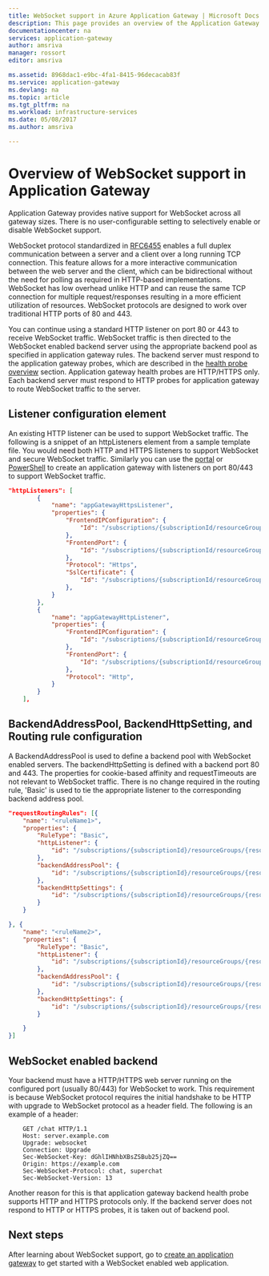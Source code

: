 ```yaml
---
title: WebSocket support in Azure Application Gateway | Microsoft Docs
description: This page provides an overview of the Application Gateway WebSocket support.
documentationcenter: na
services: application-gateway
author: amsriva
manager: rossort
editor: amsriva

ms.assetid: 8968dac1-e9bc-4fa1-8415-96decacab83f
ms.service: application-gateway
ms.devlang: na
ms.topic: article
ms.tgt_pltfrm: na
ms.workload: infrastructure-services
ms.date: 05/08/2017
ms.author: amsriva

---
```

# Overview of WebSocket support in Application Gateway

Application Gateway provides native support for WebSocket across all gateway sizes. There is no user-configurable setting to selectively enable or disable WebSocket support. 

WebSocket protocol standardized in [RFC6455](https://tools.ietf.org/html/rfc6455) enables a full duplex communication between a server and a client over a long running TCP connection. This feature allows for a more interactive communication between the web server and the client, which can be bidirectional without the need for polling as required in HTTP-based implementations. WebSocket has low overhead unlike HTTP and can reuse the same TCP connection for multiple request/responses resulting in a more efficient utilization of resources. WebSocket protocols are designed to work over traditional HTTP ports of 80 and 443.

You can continue using a standard HTTP listener on port 80 or 443 to receive WebSocket traffic. WebSocket traffic is then directed to the WebSocket enabled backend server using the appropriate backend pool as specified in application gateway rules. The backend server must respond to the application gateway probes, which are described in the [health probe overview](application-gateway-probe-overview.md) section. Application gateway health probes are HTTP/HTTPS only. Each backend server must respond to HTTP probes for application gateway to route WebSocket traffic to the server.

## Listener configuration element

An existing HTTP listener can be used to support WebSocket traffic. The following is a snippet of an httpListeners element from a sample template file. You would need both HTTP and HTTPS listeners to support WebSocket and secure WebSocket traffic. Similarly you can use the [portal](application-gateway-create-gateway-portal.md) or [PowerShell](application-gateway-create-gateway-arm.md) to create an application gateway with listeners on port 80/443 to support WebSocket traffic.

```json
"httpListeners": [
        {
            "name": "appGatewayHttpsListener",
            "properties": {
                "FrontendIPConfiguration": {
                    "Id": "/subscriptions/{subscriptionId/resourceGroups/{resourceGroupName/providers/Microsoft.Network/applicationGateways/{applicationGatewayName/frontendIPConfigurations/DefaultFrontendPublicIP"
                },
                "FrontendPort": {
                    "Id": "/subscriptions/{subscriptionId/resourceGroups/{resourceGroupName/providers/Microsoft.Network/applicationGateways/{applicationGatewayName/frontendPorts/appGatewayFrontendPort443'"
                },
                "Protocol": "Https",
                "SslCertificate": {
                    "Id": "/subscriptions/{subscriptionId/resourceGroups/{resourceGroupName/providers/Microsoft.Network/applicationGateways/{applicationGatewayName/sslCertificates/appGatewaySslCert1'"
                },
            }
        },
        {
            "name": "appGatewayHttpListener",
            "properties": {
                "FrontendIPConfiguration": {
                    "Id": "/subscriptions/{subscriptionId/resourceGroups/{resourceGroupName/providers/Microsoft.Network/applicationGateways/{applicationGatewayName/frontendIPConfigurations/appGatewayFrontendIP'"
                },
                "FrontendPort": {
                    "Id": "/subscriptions/{subscriptionId/resourceGroups/{resourceGroupName/providers/Microsoft.Network/applicationGateways/{applicationGatewayName/frontendPorts/appGatewayFrontendPort80'"
                },
                "Protocol": "Http",
            }
        }
    ],
```

## BackendAddressPool, BackendHttpSetting, and Routing rule configuration

A BackendAddressPool is used to define a backend pool with WebSocket enabled servers. The backendHttpSetting is defined with a backend port 80 and 443. The properties for cookie-based affinity and requestTimeouts are not relevant to WebSocket traffic. There is no change required in the routing rule, 'Basic' is used to tie the appropriate listener to the corresponding backend address pool. 

```json
"requestRoutingRules": [{
    "name": "<ruleName1>",
    "properties": {
        "RuleType": "Basic",
        "httpListener": {
            "id": "/subscriptions/{subscriptionId}/resourceGroups/{resourceGroupName}/providers/Microsoft.Network/applicationGateways/{applicationGatewayName}/httpListeners/appGatewayHttpsListener')]"
        },
        "backendAddressPool": {
            "id": "/subscriptions/{subscriptionId}/resourceGroups/{resourceGroupName}/providers/Microsoft.Network/applicationGateways/{applicationGatewayName}/backendAddressPools/ContosoServerPool')]"
        },
        "backendHttpSettings": {
            "id": "/subscriptions/{subscriptionId}/resourceGroups/{resourceGroupName}/providers/Microsoft.Network/applicationGateways/{applicationGatewayName}/backendHttpSettingsCollection/appGatewayBackendHttpSettings')]"
        }
    }

}, {
    "name": "<ruleName2>",
    "properties": {
        "RuleType": "Basic",
        "httpListener": {
            "id": "/subscriptions/{subscriptionId}/resourceGroups/{resourceGroupName}/providers/Microsoft.Network/applicationGateways/{applicationGatewayName}/httpListeners/appGatewayHttpListener')]"
        },
        "backendAddressPool": {
            "id": "/subscriptions/{subscriptionId}/resourceGroups/{resourceGroupName}/providers/Microsoft.Network/applicationGateways/{applicationGatewayName}/backendAddressPools/ContosoServerPool')]"
        },
        "backendHttpSettings": {
            "id": "/subscriptions/{subscriptionId}/resourceGroups/{resourceGroupName}/providers/Microsoft.Network/applicationGateways/{applicationGatewayName}/backendHttpSettingsCollection/appGatewayBackendHttpSettings')]"
        }

    }
}]
```

## WebSocket enabled backend

Your backend must have a HTTP/HTTPS web server running on the configured port (usually 80/443) for WebSocket to work. This requirement is because WebSocket protocol requires the initial handshake to be HTTP with upgrade to WebSocket protocol as a header field. The following is an example of a header:

```
    GET /chat HTTP/1.1
    Host: server.example.com
    Upgrade: websocket
    Connection: Upgrade
    Sec-WebSocket-Key: dGhlIHNhbXBsZSBub25jZQ==
    Origin: https://example.com
    Sec-WebSocket-Protocol: chat, superchat
    Sec-WebSocket-Version: 13
```

Another reason for this is that application gateway backend health probe supports HTTP and HTTPS protocols only. If the backend server does not respond to HTTP or HTTPS probes, it is taken out of backend pool.

## Next steps

After learning about WebSocket support, go to [create an application gateway](application-gateway-create-gateway.md) to get started with a WebSocket enabled web application.

